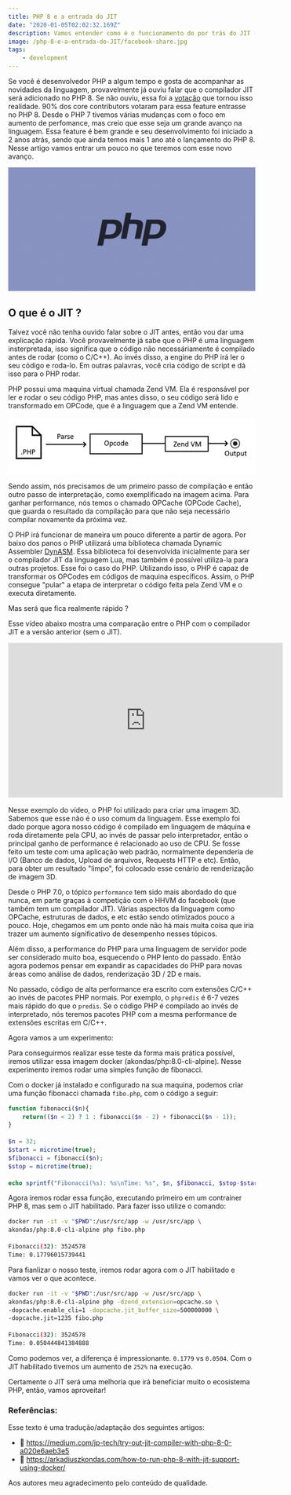 ```yaml
---
title: PHP 8 e a entrada do JIT
date: "2020-01-05T02:02:32.169Z"
description: Vamos entender como é o funcionamento do por trás do JIT (Just in Time Compiler), uma nova feature que promote aumentar muito a performance do PHP 8.
image: /php-8-e-a-entrada-do-JIT/facebook-share.jpg
tags:
    - development
---
```


Se você é desenvolvedor PHP a algum tempo e gosta de acompanhar as novidades da linguagem, provavelmente já ouviu falar que o compilador JIT será adicionado no PHP 8. Se não ouviu, essa foi a [votação](https://wiki.php.net/rfc/jit#proposed_voting_choices) que tornou isso realidade. 90% dos core contributors votaram para essa feature entrasse no PHP 8. Desde o PHP 7 tivemos várias mudanças com o foco em aumento de perfomance, mas creio que esse seja um grande avanço na linguagem. Essa feature é bem grande e seu desenvolvimento foi iniciado a 2 anos atrás, sendo que ainda temos mais 1 ano até o lançamento do PHP 8. Nesse artigo vamos entrar um pouco no que teremos com esse novo avanço. 

![PHP](./images/o-que-php-1024x512.png) 

## O que é o JIT ? 

Talvez você não tenha ouvido falar sobre o JIT antes, então vou dar uma explicação rápida. Você provavelmente já sabe que o PHP é uma linguagem insterpretada, isso significa que o código não necessáriamente é compilado antes de rodar (como o C/C++). Ao invés disso, a engine do PHP irá ler o seu código e roda-lo. Em outras palavras, você cria código de script e dá isso para o PHP rodar.

PHP possui uma maquina virtual chamada Zend VM. Ela é responsável por ler e rodar o seu código PHP, mas antes disso, o seu código será lido e transformado em OPCode, que é a linguagem que a Zend VM entende. 

![Demonstração](./images/JIT-example.png) 

Sendo assim, nós precisamos de um primeiro passo de compilação e então outro passo de interpretação, como exemplificado na imagem acima. Para ganhar performance, nós temos o chamado OPCache (OPCode Cache), que guarda o resultado da compilação para que não seja necessário compilar novamente da próxima vez. 

O PHP irá funcionar de maneira um pouco diferente a partir de agora. Por baixo dos panos o PHP utilizará uma biblioteca chamada Dynamic Assembler [DynASM](https://luajit.org/dynasm.html). Essa biblioteca foi desenvolvida inicialmente para ser o compilador JIT da linguagem Lua, mas também é possível utiliza-la para outras projetos. Esse foi o caso do PHP. Utilizando isso, o PHP é capaz de transformar os OPCodes em códigos de maquina específicos. Assim, o PHP consegue "pular" a etapa de interpretar o código feita pela Zend VM e o executa diretamente.

Mas será que fica realmente rápido ? 

Esse vídeo abaixo mostra uma comparação entre o PHP com o compilador JIT e a versão anterior (sem o JIT). 

<iframe width="560" height="315" src="https://www.youtube.com/embed/dWH65pmnsrI" frameborder="0" allow="accelerometer; autoplay; encrypted-media; gyroscope; picture-in-picture" allowfullscreen></iframe>


Nesse exemplo do vídeo, o PHP foi utilizado para criar uma imagem 3D. Sabemos que esse não é o uso comum da linguagem. Esse exemplo foi dado porque agora nosso código é compilado em linguagem de máquina e roda diretamente pela CPU, ao invés de passar pelo interpretador, então o principal ganho de performance é relacionado ao uso de CPU. Se fosse feito um teste com uma aplicação web padrão, normalmente dependeria de I/O (Banco de dados, Upload de arquivos, Requests HTTP e etc). Então, para obter um resultado "limpo", foi colocado esse cenário de renderização de imagem 3D. 


Desde o PHP 7.0, o tópico `performance` tem sido mais abordado do que nunca, em parte graças à competição com o HHVM do facebook (que também tem um compilador JIT). Várias aspectos da linguagem como OPCache, estruturas de dados, e etc estão sendo otimizados pouco a pouco. Hoje, chegamos em um ponto onde não há mais muita coisa que iria trazer um aumento significativo de desempenho nesses tópicos.  

Além disso, a performance do PHP para uma linguagem de servidor pode ser considerado muito boa, esquecendo o PHP lento do passado. Então agora podemos pensar em expandir as capacidades do PHP para novas áreas como análise de dados, renderização 3D / 2D e mais. 

No passado, código de alta performance era escrito com extensões C/C++ ao invés de pacotes PHP normais. Por exemplo, o `phpredis` é 6-7 vezes mais rápido do que o `predis`. Se o código PHP é compilado ao invés de interpretado, nós teremos pacotes PHP com a mesma performance de extensões escritas em C/C++. 

Agora vamos a um experimento: 

Para conseguirmos realizar esse teste da forma mais prática possível, iremos utilizar essa imagem docker (akondas/php:8.0-cli-alpine). Nesse experimento iremos rodar uma simples função de fibonacci. 

Com o docker já instalado e configurado na sua maquina, podemos criar uma função fibonacci chamada `fibo.php`, com o código a seguir: 

```php
function fibonacci($n){
    return(($n < 2) ? 1 : fibonacci($n - 2) + fibonacci($n - 1));
}

$n = 32;
$start = microtime(true);
$fibonacci = fibonacci($n);
$stop = microtime(true);

echo sprintf("Fibonacci(%s): %s\nTime: %s", $n, $fibonacci, $stop-$start);
```

Agora iremos rodar essa função, executando primeiro em um contrainer PHP 8, mas sem o JIT habilitado. Para fazer isso utilize o comando: 

```bash
docker run -it -v "$PWD":/usr/src/app -w /usr/src/app \
akondas/php:8.0-cli-alpine php fibo.php

Fibonacci(32): 3524578
Time: 0.17796015739441 
```

Para fianlizar o nosso teste, iremos rodar agora com o JIT habilitado e vamos ver o que acontece.

```bash
docker run -it -v "$PWD":/usr/src/app -w /usr/src/app \
akondas/php:8.0-cli-alpine php -dzend_extension=opcache.so \
-dopcache.enable_cli=1 -dopcache.jit_buffer_size=500000000 \
-dopcache.jit=1235 fibo.php

Fibonacci(32): 3524578
Time: 0.050444841384888
```

Como podemos ver, a diferença é impressionante. `0.1779` vs `0.0504`. Com o JIT habilitado tivemos um aumento de `252%` na execução.

Certamente o JIT será uma melhoria que irá beneficiar muito o ecosistema PHP, então, vamos aproveitar! 

### Referências:
Esse texto é uma tradução/adaptação dos seguintes artigos: 

- 🙏 https://medium.com/jp-tech/try-out-jit-compiler-with-php-8-0-a020e6aeb3e5
- 🙏 https://arkadiuszkondas.com/how-to-run-php-8-with-jit-support-using-docker/

Aos autores meu agradecimento pelo conteúdo de qualidade.

